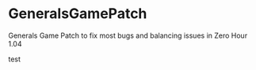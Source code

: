 # GeneralsGamePatch
Generals Game Patch to fix most bugs and balancing issues in Zero Hour 1.04

test